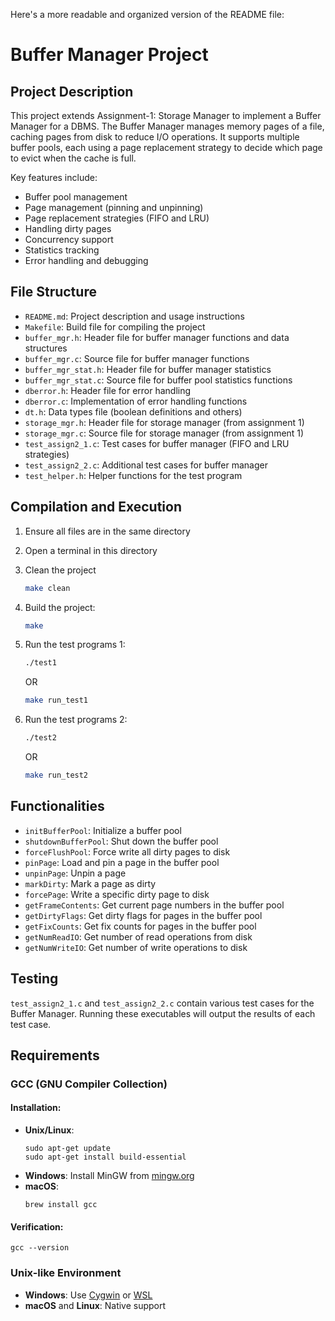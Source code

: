 Here's a more readable and organized version of the README file:

# Buffer Manager Project

## Project Description

This project extends Assignment-1: Storage Manager to implement a Buffer Manager for a DBMS. The Buffer Manager manages memory pages of a file, caching pages from disk to reduce I/O operations. It supports multiple buffer pools, each using a page replacement strategy to decide which page to evict when the cache is full.

Key features include:
- Buffer pool management
- Page management (pinning and unpinning)
- Page replacement strategies (FIFO and LRU)
- Handling dirty pages
- Concurrency support
- Statistics tracking
- Error handling and debugging

## File Structure

- `README.md`: Project description and usage instructions
- `Makefile`: Build file for compiling the project
- `buffer_mgr.h`: Header file for buffer manager functions and data structures
- `buffer_mgr.c`: Source file for buffer manager functions
- `buffer_mgr_stat.h`: Header file for buffer manager statistics
- `buffer_mgr_stat.c`: Source file for buffer pool statistics functions
- `dberror.h`: Header file for error handling
- `dberror.c`: Implementation of error handling functions
- `dt.h`: Data types file (boolean definitions and others)
- `storage_mgr.h`: Header file for storage manager (from assignment 1)
- `storage_mgr.c`: Source file for storage manager (from assignment 1)
- `test_assign2_1.c`: Test cases for buffer manager (FIFO and LRU strategies)
- `test_assign2_2.c`: Additional test cases for buffer manager
- `test_helper.h`: Helper functions for the test program

## Compilation and Execution

1. Ensure all files are in the same directory
2. Open a terminal in this directory
3. Clean the project
    ```bash
   make clean
   ```
4. Build the project:
   ```bash
   make
   ```
5. Run the test programs 1:
   ```bash
   ./test1
   ```
   OR
   ```bash 
   make run_test1
   ```

6. Run the test programs 2:
   ```bash
   ./test2
   ```
   OR
   ```bash 
   make run_test2
   ```

## Functionalities

- `initBufferPool`: Initialize a buffer pool
- `shutdownBufferPool`: Shut down the buffer pool
- `forceFlushPool`: Force write all dirty pages to disk
- `pinPage`: Load and pin a page in the buffer pool
- `unpinPage`: Unpin a page
- `markDirty`: Mark a page as dirty
- `forcePage`: Write a specific dirty page to disk
- `getFrameContents`: Get current page numbers in the buffer pool
- `getDirtyFlags`: Get dirty flags for pages in the buffer pool
- `getFixCounts`: Get fix counts for pages in the buffer pool
- `getNumReadIO`: Get number of read operations from disk
- `getNumWriteIO`: Get number of write operations to disk

## Testing

`test_assign2_1.c` and `test_assign2_2.c` contain various test cases for the Buffer Manager. Running these executables will output the results of each test case.

## Requirements

### GCC (GNU Compiler Collection)

#### Installation:
- **Unix/Linux**:
  ```
  sudo apt-get update
  sudo apt-get install build-essential
  ```
- **Windows**: Install MinGW from [mingw.org](http://www.mingw.org/)
- **macOS**:
  ```
  brew install gcc
  ```

#### Verification:
```
gcc --version
```

### Unix-like Environment

- **Windows**: Use [Cygwin](https://www.cygwin.com/) or [WSL](https://docs.microsoft.com/en-us/windows/wsl/install)
- **macOS** and **Linux**: Native support